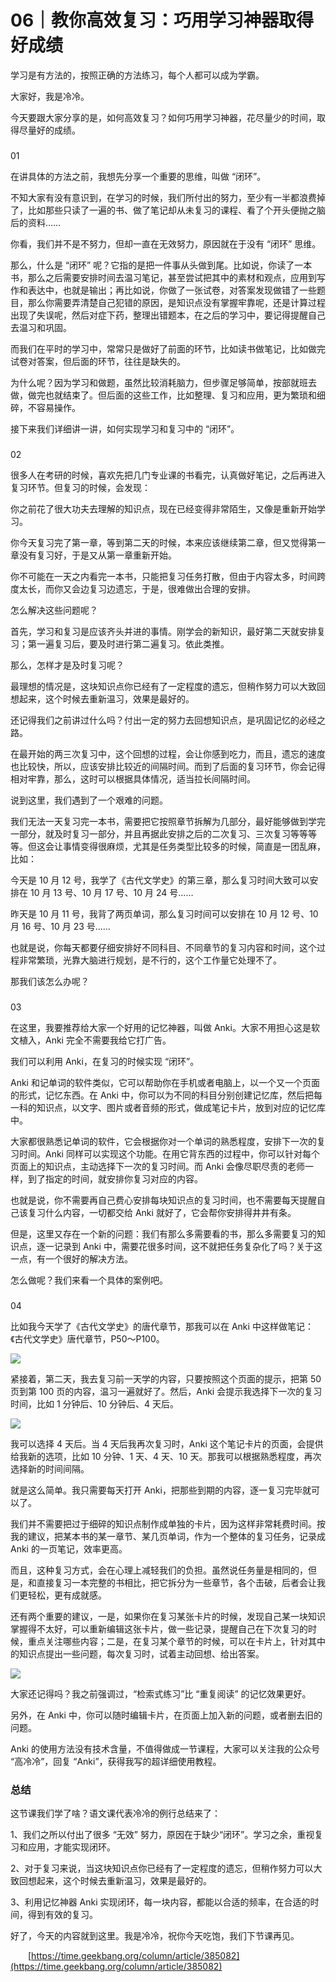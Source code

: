 # 06｜教你高效复习：巧用学习神器取得好成绩

学习是有方法的，按照正确的方法练习，每个人都可以成为学霸。

大家好，我是冷冷。

今天要跟大家分享的是，如何高效复习？如何巧用学习神器，花尽量少的时间，取得尽量好的成绩。

### 

01

在讲具体的方法之前，我想先分享一个重要的思维，叫做 “闭环”。

不知大家有没有意识到，在学习的时候，我们所付出的努力，至少有一半都浪费掉了，比如那些只读了一遍的书、做了笔记却从未复习的课程、看了个开头便抛之脑后的资料……

你看，我们并不是不努力，但却一直在无效努力，原因就在于没有 “闭环” 思维。

那么，什么是 “闭环” 呢？它指的是把一件事从头做到尾。比如说，你读了一本书，那么之后需要安排时间去温习笔记，甚至尝试把其中的素材和观点，应用到写作和表达中，也就是输出；再比如说，你做了一张试卷，对答案发现做错了一些题目，那么你需要弄清楚自己犯错的原因，是知识点没有掌握牢靠呢，还是计算过程出现了失误呢，然后对症下药，整理出错题本，在之后的学习中，要记得提醒自己去温习和巩固。

而我们在平时的学习中，常常只是做好了前面的环节，比如读书做笔记，比如做完试卷对答案，但后面的环节，往往是缺失的。

为什么呢？因为学习和做题，虽然比较消耗脑力，但步骤足够简单，按部就班去做，做完也就结束了。但后面的这些工作，比如整理、复习和应用，更为繁琐和细碎，不容易操作。

接下来我们详细讲一讲，如何实现学习和复习中的 “闭环”。

### 

02

很多人在考研的时候，喜欢先把几门专业课的书看完，认真做好笔记，之后再进入复习环节。但复习的时候，会发现：

你之前花了很大功夫去理解的知识点，现在已经变得非常陌生，又像是重新开始学习。

你今天复习完了第一章，等到第二天的时候，本来应该继续第二章，但又觉得第一章没有复习好，于是又从第一章重新开始。

你不可能在一天之内看完一本书，只能把复习任务打散，但由于内容太多，时间跨度太长，而你又会边复习边遗忘，于是，很难做出合理的安排。

怎么解决这些问题呢？

首先，学习和复习是应该齐头并进的事情。刚学会的新知识，最好第二天就安排复习；第一遍复习后，要及时进行第二遍复习。依此类推。

那么，怎样才是及时复习呢？

最理想的情况是，这块知识点你已经有了一定程度的遗忘，但稍作努力可以大致回想起来，这个时候去重新温习，效果是最好的。

还记得我们之前讲过什么吗？付出一定的努力去回想知识点，是巩固记忆的必经之路。

在最开始的两三次复习中，这个回想的过程，会让你感到吃力，而且，遗忘的速度也比较快，所以，应该安排比较近的间隔时间。而到了后面的复习环节，你会记得相对牢靠，那么，这时可以根据具体情况，适当拉长间隔时间。

说到这里，我们遇到了一个艰难的问题。

我们无法一天复习完一本书，需要把它按照章节拆解为几部分，最好能够做到学完一部分，就及时复习一部分，并且再据此安排之后的二次复习、三次复习等等等等。但这会让事情变得很麻烦，尤其是任务类型比较多的时候，简直是一团乱麻，比如：

今天是 10 月 12 号，我学了《古代文学史》的第三章，那么复习时间大致可以安排在 10 月 13 号、10 月 17 号、10 月 24 号……

昨天是 10 月 11 号，我背了两页单词，那么复习时间可以安排在 10 月 12 号、10 月 16 号、10 月 23 号……

也就是说，你每天都要仔细安排好不同科目、不同章节的复习内容和时间，这个过程非常繁琐，光靠大脑进行规划，是不行的，这个工作量它处理不了。

那我们该怎么办呢？

### 

03

在这里，我要推荐给大家一个好用的记忆神器，叫做 Anki。大家不用担心这是软文植入，Anki 完全不需要我给它打广告。

我们可以利用 Anki，在复习的时候实现 “闭环”。

Anki 和记单词的软件类似，它可以帮助你在手机或者电脑上，以一个又一个页面的形式，记忆东西。在 Anki 中，你可以为不同的科目分别创建记忆库，然后把每一科的知识点，以文字、图片或者音频的形式，做成笔记卡片，放到对应的记忆库中。

大家都很熟悉记单词的软件，它会根据你对一个单词的熟悉程度，安排下一次的复习时间。Anki 同样可以实现这个功能。在用它背东西的过程中，你可以针对每个页面上的知识点，主动选择下一次的复习时间。而 Anki 会像尽职尽责的老师一样，到了指定的时间，就安排你复习对应的内容。

也就是说，你不需要再自己费心安排每块知识点的复习时间，也不需要每天提醒自己该复习什么内容，一切都交给 Anki 就好了，它会帮你安排得井井有条。

但是，这里又存在一个新的问题：我们有那么多需要看的书，那么多需要复习的知识点，逐一记录到 Anki 中，需要花很多时间，这不就把任务复杂化了吗？关于这一点，有一个很好的解决方法。

怎么做呢？我们来看一个具体的案例吧。

### 

04

比如我今天学了《古代文学史》的唐代章节，那我可以在 Anki 中这样做笔记：《古代文学史》唐代章节，P50～P100。

![](https://static001.geekbang.org/resource/image/d5/48/d5baccc4eb090f589bde89bd7c630148.png?wh=2560x1409)

紧接着，第二天，我去复习前一天学的内容，只要按照这个页面的提示，把第 50 页到第 100 页的内容，温习一遍就好了。然后，Anki 会提示我选择下一次的复习时间，比如 1 分钟后、10 分钟后、4 天后。

![](https://static001.geekbang.org/resource/image/e1/0e/e13d428b8ff5f7e44b315196b941070e.png?wh=1843x1440)

我可以选择 4 天后。当 4 天后我再次复习时，Anki 这个笔记卡片的页面，会提供给我新的选项，比如 10 分钟、1 天、4 天、10 天。那我可以根据熟悉程度，再次选择新的时间间隔。

就是这么简单。我只需要每天打开 Anki，把那些到期的内容，逐一复习完毕就可以了。

我们并不需要把过于细碎的知识点制作成单独的卡片，因为这样非常耗费时间。按我的建议，把某本书的某一章节、某几页单词，作为一个整体的复习任务，记录成 Anki 的一页笔记，效率更高。

而且，这种复习方式，会在心理上减轻我们的负担。虽然说任务量是相同的，但是，和直接复习一本完整的书相比，把它拆分为一些章节，各个击破，后者会让我们更轻松，更有成就感。

还有两个重要的建议，一是，如果你在复习某张卡片的时候，发现自己某一块知识掌握得不太好，可以重新编辑这张卡片，做一些记录，提醒自己在下次复习的时候，重点关注哪些内容；二是，在复习某个章节的时候，可以在卡片上，针对其中的知识点提出一些问题，每次复习时，试着主动回想、给出答案。

![](https://static001.geekbang.org/resource/image/95/22/95f77ebfd71be1a78f6445f894c69922.png?wh=1625x1440)

大家还记得吗？我之前强调过，“检索式练习”比 “重复阅读” 的记忆效果更好。

另外，在 Anki 中，你可以随时编辑卡片，在页面上加入新的问题，或者删去旧的问题。

Anki 的使用方法没有技术含量，不值得做成一节课程，大家可以关注我的公众号 “高冷冷”，回复 “Anki”，获得我写的超详细使用教程。

### 总结

这节课我们学了啥？语文课代表冷冷的例行总结来了：

1、我们之所以付出了很多 “无效” 努力，原因在于缺少“闭环”。学习之余，重视复习和应用，才能实现闭环。

2、对于复习来说，当这块知识点你已经有了一定程度的遗忘，但稍作努力可以大致回想起来，这个时候去重新温习，效果是最好的。

3、利用记忆神器 Anki 实现闭环，每一块内容，都能以合适的频率，在合适的时间，得到有效的复习。

好了，今天的内容就到这里。我是冷冷，祝你今天吃饱，我们下节课再见。 

&ensp;&ensp;&ensp;&ensp;[https://time.geekbang.org/column/article/385082](https://time.geekbang.org/column/article/385082)

